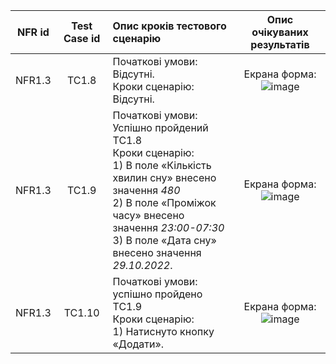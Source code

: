 |NFR id|Test Case id|Опис кроків тестового сценарію|Опис очікуваних результатів|
|:-:|:-:|:-|:-:|
|NFR1.3|TC1.8|Початкові умови: Відсутні. <br> Кроки сценарію: Відсутні.|Екрана форма: <br> ![image](https://user-images.githubusercontent.com/79440042/198899092-4e308c74-5da9-4f7d-9b0d-fd0379edc92b.png)
|NFR1.3|TC1.9|Початкові умови: Успішно пройдений TC1.8 <br> Кроки сценарію: <br> 1) В поле «Кількість хвилин сну» внесено значення *480* <br> 2) В поле «Проміжок часу» внесено значення *23:00-07:30*<br>  3) В поле «Дата сну» внесено значення *29.10.2022*.|Екрана форма: <br> ![image](https://user-images.githubusercontent.com/79440042/198899111-5ad4d2e4-292b-4ad1-9f62-c5ea24ca98c0.png)
|NFR1.3|TC1.10|Початкові умови: успішно пройдено TC1.9 <br> Кроки сценарію: <br> 1) Натиснуто кнопку «Додати».|Екрана форма: <br> ![image](https://user-images.githubusercontent.com/79440042/198900831-70c9b339-ccf3-41a2-952f-8ffceaa5fd93.png)


